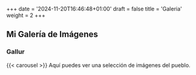 +++
date = '2024-11-20T16:46:48+01:00'
draft = false
title = 'Galeria'
weight = 2
+++
## Mi Galería de Imágenes

### Gallur
{{< carousel >}}
Aquí puedes ver una selección de imágenes del pueblo.

